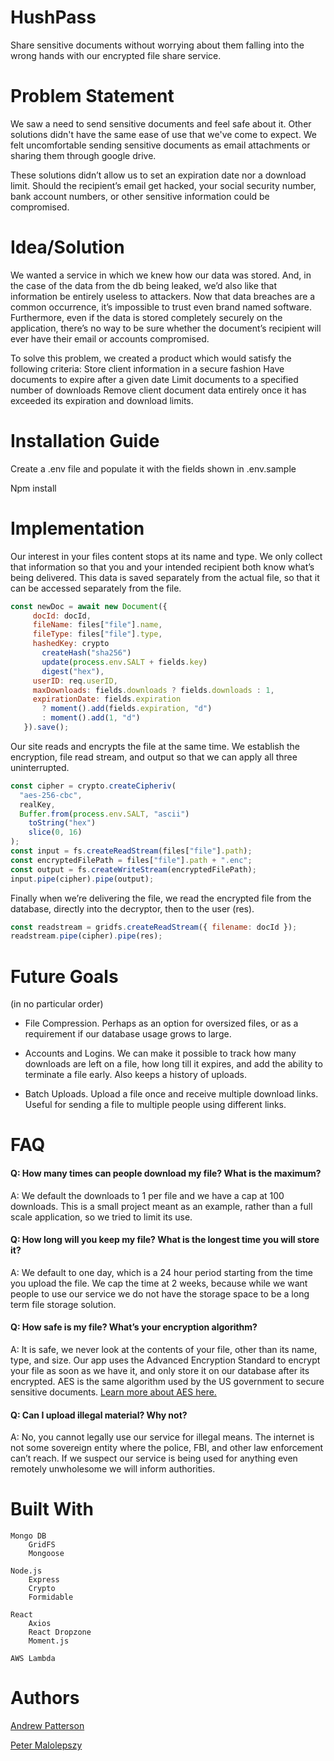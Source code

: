 # HushPass

Share sensitive documents without worrying about them falling into the wrong hands with our encrypted file share service.

# Problem Statement

We saw a need to send sensitive documents and feel safe about it. Other solutions didn't have the same ease of use that we've come to expect. We felt uncomfortable sending sensitive documents as email attachments or sharing them through google drive.

These solutions didn’t allow us to set an expiration date nor a download limit. Should the recipient’s email get hacked, your social security number, bank account numbers, or other sensitive information could be compromised.

# Idea/Solution

We wanted a service in which we knew how our data was stored. And, in the case of the data from the db being leaked, we’d also like that information be entirely useless to attackers. Now that data breaches are a common occurrence, it’s impossible to trust even brand named software. Furthermore, even if the data is stored completely securely on the application, there’s no way to be sure whether the document’s recipient will ever have their email or accounts compromised.

To solve this problem, we created a product which would satisfy the following criteria:
Store client information in a secure fashion
Have documents to expire after a given date
Limit documents to a specified number of downloads
Remove client document data entirely once it has exceeded its expiration and download limits.

# Installation Guide

Create a .env file and populate it with the fields shown in .env.sample

Npm install

# Implementation

Our interest in your files content stops at its name and type. We only collect that information so that you and your intended recipient both know what’s being delivered. This data is saved separately from the actual file, so that it can be accessed separately from the file.

```javascript
const newDoc = await new Document({
     docId: docId,
     fileName: files["file"].name,
     fileType: files["file"].type,
     hashedKey: crypto
       createHash("sha256")
       update(process.env.SALT + fields.key)
       digest("hex"),
     userID: req.userID,
     maxDownloads: fields.downloads ? fields.downloads : 1,
     expirationDate: fields.expiration
       ? moment().add(fields.expiration, "d")
       : moment().add(1, "d")
   }).save();
```

Our site reads and encrypts the file at the same time. We establish the encryption, file read stream, and output so that we can apply all three uninterrupted.

```javascript
const cipher = crypto.createCipheriv(
  "aes-256-cbc",
  realKey,
  Buffer.from(process.env.SALT, "ascii")
    toString("hex")
    slice(0, 16)
);
const input = fs.createReadStream(files["file"].path);
const encryptedFilePath = files["file"].path + ".enc";
const output = fs.createWriteStream(encryptedFilePath);
input.pipe(cipher).pipe(output);
```

Finally when we’re delivering the file, we read the encrypted file from the database, directly into the decryptor, then to the user (res).

```javascript
const readstream = gridfs.createReadStream({ filename: docId });
readstream.pipe(cipher).pipe(res);
```

# Future Goals

(in no particular order)

- File Compression. Perhaps as an option for oversized files, or as a requirement if our database usage grows to large.

- Accounts and Logins. We can make it possible to track how many downloads are left on a file, how long till it expires, and add the ability to terminate a file early. Also keeps a history of uploads.

- Batch Uploads. Upload a file once and receive multiple download links. Useful for sending a file to multiple people using different links.

# FAQ

#### Q: How many times can people download my file? What is the maximum?

A: We default the downloads to 1 per file and we have a cap at 100 downloads. This is a small project meant as an example, rather than a full scale application, so we tried to limit its use.

#### Q: How long will you keep my file? What is the longest time you will store it?

A: We default to one day, which is a 24 hour period starting from the time you upload the file. We cap the time at 2 weeks, because while we want people to use our service we do not have the storage space to be a long term file storage solution.

#### Q: How safe is my file? What’s your encryption algorithm?

A: It is safe, we never look at the contents of your file, other than its name, type, and size. Our app uses the Advanced Encryption Standard to encrypt your file as soon as we have it, and only store it on our database after its encrypted. AES is the same algorithm used by the US government to secure sensitive documents. [Learn more about AES here.](https://aesencryption.net/)

#### Q: Can I upload illegal material? Why not?

A: No, you cannot legally use our service for illegal means. The internet is not some sovereign entity where the police, FBI, and other law enforcement can’t reach. If we suspect our service is being used for anything even remotely unwholesome we will inform authorities.

# Built With

```
Mongo DB
    GridFS
    Mongoose

Node.js
    Express
    Crypto
    Formidable

React
    Axios
    React Dropzone
    Moment.js

AWS Lambda
```

# Authors

[Andrew Patterson](https://github.com/andrewpat24)

[Peter Malolepszy](https://github.com/pmalolep)
